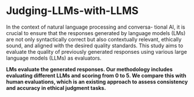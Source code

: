 # Judging-LLMs-with-LLMS

In the context of natural language processing and conversa-
tional AI, it is crucial to ensure that the responses generated by
language models (LMs) are not only syntactically correct but
also contextually relevant, ethically sound, and aligned with
the desired quality standards. This study aims to evaluate the
quality of previously generated responses using various large
language models (LLMs) as evaluators.

**LMs evaluate the generated responses. Our methodology
includes evaluating different LLMs and scoring from 0 to 5. We compare this
with human evaluations, which is an existing approach to assess consistency
and accuracy in ethical judgment tasks.**
